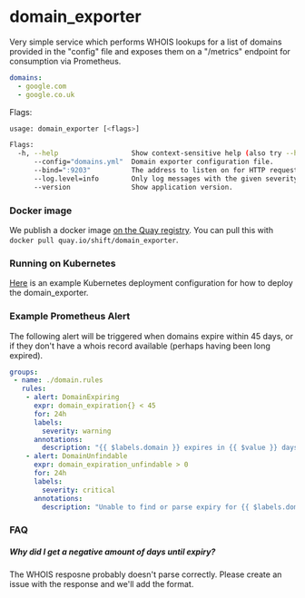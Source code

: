 # domain_exporter

Very simple service which performs WHOIS lookups for a list of domains provided in the "config" file and exposes them on a "/metrics" endpoint for consumption via Prometheus.

```yaml
domains:
  - google.com
  - google.co.uk
```

Flags:
```bash
usage: domain_exporter [<flags>]

Flags:
  -h, --help                  Show context-sensitive help (also try --help-long and --help-man).
      --config="domains.yml"  Domain exporter configuration file.
      --bind=":9203"          The address to listen on for HTTP requests.
      --log.level=info        Only log messages with the given severity or above. One of: [debug, info, warn, error]
      --version               Show application version.
```

### Docker image

We publish a docker image [on the Quay registry](https://quay.io/repository/shift/domain_exporter). You can pull this with `docker pull quay.io/shift/domain_exporter`.

### Running on Kubernetes

[Here](contrib/k8s-domain-exporter.yaml) is an example Kubernetes deployment configuration for how to deploy the domain_exporter.

### Example Prometheus Alert

The following alert will be triggered when domains expire within 45 days, or if
they don't have a whois record available (perhaps having been long expired).

```yaml
groups:
 - name: ./domain.rules
   rules:
    - alert: DomainExpiring
      expr: domain_expiration{} < 45
      for: 24h
      labels:
        severity: warning
      annotations:
        description: "{{ $labels.domain }} expires in {{ $value }} days"
    - alert: DomainUnfindable
      expr: domain_expiration_unfindable > 0
      for: 24h
      labels:
        severity: critical
      annotations:
        description: "Unable to find or parse expiry for {{ $labels.domain }}"
```

### FAQ

##### Why did I get a negative amount of days until expiry?

The WHOIS resposne probably doesn't parse correctly. Please create an issue with the response and we'll add the format.
